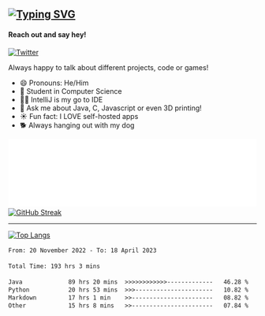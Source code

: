 ## [![Typing SVG](https://readme-typing-svg.demolab.com?font=Fira+Code&size=24&duration=4000&pause=500&color=37DCFF&width=435&lines=Programming+;Exploring;Learning;Gaming)](https://github.com/DynamicApproach?tab=repositories)
#### Reach out and say hey!
[![Twitter](https://img.shields.io/twitter/url/https/twitter.com/FailedToParse.svg?style=social&label=%20%40FailedToParse)](https://twitter.com/FailedToParse)


Always happy to talk about different projects, code or games!

- 😄 Pronouns: He/Him
- 🔭 Student in Computer Science
- 🧑‍💻 IntelliJ is my go to IDE
- 💬 Ask me about Java, C, Javascript or even 3D printing!
- ☀️ Fun fact: I LOVE self-hosted apps
- 🐕 Always hanging out with my dog

![metrics](/github-metrics.svg)  [![GitHub Streak](https://streak-stats.demolab.com?user=DynamicApproach&theme=dark-smoky&border_radius=0&date_format=M%20j%5B%2C%20Y%5D&border=00000000&background=00000000&stroke=9C13CB&ring=9412C1D5&fire=C46B2E&currStreakNum=36FEA9&sideNums=825AFFEA&currStreakLabel=FF36F0EA&sideLabels=825AFFEA&dates=825AFFEA)](https://github.com/DynamicApproach?tab=repositories)
  
  
  ---------------------------------
  
 [![Top Langs](https://github-readme-stats.vercel.app/api/top-langs/?username=Dynamicapproach&layout=compact&show_icons=true&card_width=300px&card_height=400px&theme=radical#gh-dark-mode-only)](https://github.com/DynamicApproach?tab=repositories)
<!--START_SECTION:waka-->

```text
From: 20 November 2022 - To: 18 April 2023

Total Time: 193 hrs 3 mins

Java             89 hrs 20 mins  >>>>>>>>>>>>-------------   46.28 %
Python           20 hrs 53 mins  >>>----------------------   10.82 %
Markdown         17 hrs 1 min    >>-----------------------   08.82 %
Other            15 hrs 8 mins   >>-----------------------   07.84 %
```

<!--END_SECTION:waka-->
